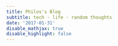 ```yaml
---
title: Philos's Blog
subtitle: tech · life · random thoughts
date: '2017-01-31'
disable_mathjax: true
disable_highlight: false
---
```




